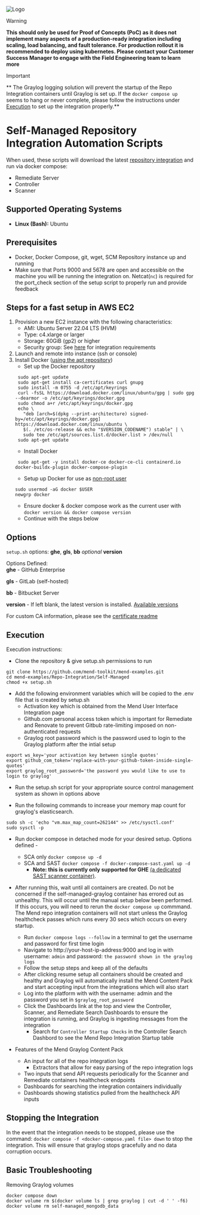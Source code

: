 ![Logo](https://mend-toolkit-resources-public.s3.amazonaws.com/img/mend-io-logo-horizontal.svg)  

> [!Warning]  
**This should only be used for Proof of Concepts (PoC) as it does not implement many aspects of a production-ready integration including scaling, load balancing, and fault tolerance.  For production rollout it is recommended to deploy using kubernetes.  Please contact your Customer Success Manager to engage with the Field Engineering team to learn more**  

> [!IMPORTANT]  
** The Graylog logging solution will prevent the startup of the Repo Integration containers until Graylog is set up. If the `docker compose up` seems to hang or never complete, please follow the instructions under [Execution](#execution) to set up the integration properly.**

# Self-Managed Repository Integration Automation Scripts
When used, these scripts will download the latest [repository integration](https://docs.mend.io/bundle/integrations/page/repo_integrations.html) and run via docker compose:
- Remediate Server
- Controller
- Scanner

## Supported Operating Systems
- **Linux (Bash):**	Ubuntu

## Prerequisites
- Docker, Docker Compose, git, wget, SCM Repository instance up and running
- Make sure that Ports 9000 and 5678 are open and accessible on the machine you will be running the integration on.  Netcat(```nc```) is required for the port_check section of the setup script to properly run and provide feedback

## Steps for a fast setup in AWS EC2
1) Provision a new EC2 instance with the following characteristics:
   - AMI: Ubuntu Server 22.04 LTS (HVM)
   - Type: c4.xlarge or larger
   - Storage: 60GiB (gp2) or higher
   - Security group: See [here](https://docs.mend.io/bundle/integrations/page/advanced_technical_information.html#Required-Open-Ports) for integration requirements
2) Launch and remote into instance (ssh or console)
3) Install Docker ([using the apt repository](https://docs.docker.com/engine/install/ubuntu/#install-using-the-repository))
   - Set up the Docker repository
   ```shell
    sudo apt-get update
    sudo apt-get install ca-certificates curl gnupg
    sudo install -m 0755 -d /etc/apt/keyrings
    curl -fsSL https://download.docker.com/linux/ubuntu/gpg | sudo gpg --dearmor -o /etc/apt/keyrings/docker.gpg
    sudo chmod a+r /etc/apt/keyrings/docker.gpg
    echo \
      "deb [arch=$(dpkg --print-architecture) signed-by=/etc/apt/keyrings/docker.gpg] https://download.docker.com/linux/ubuntu \
      $(. /etc/os-release && echo "$VERSION_CODENAME") stable" | \
      sudo tee /etc/apt/sources.list.d/docker.list > /dev/null
    sudo apt-get update
    ```     
   - Install Docker
   ```shell
    sudo apt-get -y install docker-ce docker-ce-cli containerd.io docker-buildx-plugin docker-compose-plugin
   ```
   - Setup up Docker for use as [non-root user](https://docs.docker.com/engine/install/linux-postinstall)
   ```shell
   sudo usermod -aG docker $USER
   newgrp docker
   ```
   - Ensure docker & docker compose work as the current user with ```docker version && docker compose version``` 
   - Continue with the steps below
    		
## Options
`setup.sh` options: **ghe**, **gls**, **bb** *optional* **version**

Options Defined:  
**ghe** - GitHub Enterprise

**gls** - GitLab (self-hosted)

**bb** - Bitbucket Server

**version** - If left blank, the latest version is installed. [Available versions](https://docs.mend.io/bundle/integrations/page/mend_developer_integrations_release_notes.html)

For custom CA information, please see the [certificate readme](./certs.md)

## Execution
Execution instructions:  

- Clone the repository & give setup.sh permissions to run

```shell
git clone https://github.com/mend-toolkit/mend-examples.git 
cd mend-examples/Repo-Integration/Self-Managed 
chmod +x setup.sh
```
- Add the following environment variables which will be copied to the .env file that is created by setup.sh
  - Activation key which is obtained from the Mend User Interface Integration page
  - Github.com personal access token which is important for Remediate and Renovate to prevent Gitbub rate-limiting imposed on non-authenticated requests
  - Graylog root password which is the password used to login to the Graylog platform after the intial setup

```shell
export ws_key='your activation key between single quotes'
export github_com_token='replace-with-your-github-token-inside-single-quotes'
export graylog_root_password='the password you would like to use to login to graylog'
```

- Run the setup.sh script for your appropriate source control management system as shown in options above

- Run the following commands to increase your memory map count for graylog's elasticsearch.

```shell
sudo sh -c 'echo "vm.max_map_count=262144" >> /etc/sysctl.conf'
sudo sysctl -p
```

- Run docker compose in detached mode for your desired setup. Options defined -
  - SCA only ```docker compose up -d```
  - SCA and SAST ```docker compose -f docker-compose-sast.yaml up -d```
    - **Note: this is currently only supported for GHE** [(a dedicated SAST scanner container)](https://docs.mend.io/bundle/integrations/page/deploy_with_docker.html#Target-Machine:-Run-the-Containers).

- After running this, wait until all containers are created.  Do not be concerned if the self-managed-graylog container has errored out as unhealthy.  This will occur until the manual setup below been performed.  If this occurs, you will need to rerun the ```docker compose up``` commmand.  The Mend repo integration containers will not start unless the Graylog healthcheck passes which runs every 30 secs which occurs on every startup.
  - Run `docker compose logs --follow` in a terminal to get the username and password for first time login
  - Navigate to http://your-host-ip-address:9000 and log in with username: `admin` and password: `the password shown in the graylog logs`
  - Follow the setup steps and keep all of the defaults  
  - After clicking resume setup all containers should be created and healthy and Graylog will automatically install the Mend Content Pack and start accepting input from the integrations which will also start  
  - Log into the platform with with the username: admin and the password you set in `$graylog_root_password`  
  - Click the Dashboards link at the top and view the Controller, Scanner, and Remediate Search Dashboards to ensure the integration is running, and Graylog is ingesting messages from the integration
    - Search for ```Controller Startup Checks``` in the Controller Search Dashbord to see the Mend Repo Integration Startup table


- Features of the Mend Graylog Content Pack  
  - An input for all of the repo integration logs  
    - Extractors that allow for easy parsing of the repo integration logs  
  - Two inputs that send API requests periodically for the Scanner and Remediate containers healthcheck endpoints  
  - Dashboards for searching the integration containers individually  
  - Dashboards showing statistics pulled from the healthcheck API inputs  

## Stopping the Integration

In the event that the integration needs to be stopped, please use the command: `docker compose -f <docker-compose.yaml file> down` to stop the integration. This will ensure that graylog stops gracefully and no data corruption occurs.

## Basic Troubleshooting
Removing Graylog volumes
```shell
docker compose down
docker volume rm $(docker volume ls | grep graylog | cut -d ' ' -f6)
docker volume rm self-managed_mongodb_data
```
